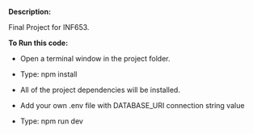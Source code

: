 **Description:**

Final Project for INF653.  

**To Run this code:**

- Open a terminal window in the project folder. 
  
- Type: npm install
  
- All of the project dependencies will be installed.
  
- Add your own .env file with DATABASE_URI connection string value
  
- Type: npm run dev